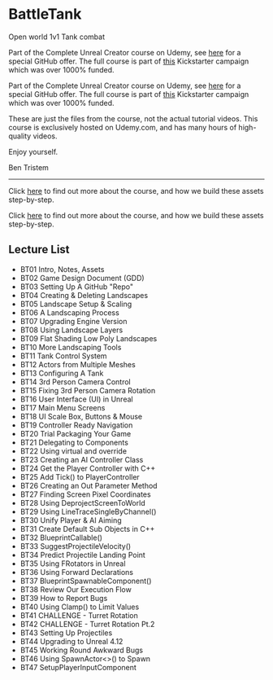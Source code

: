 # BattleTank
Open world 1v1 Tank combat

Part of the Complete Unreal Creator course on Udemy, see [here](https://www.udemy.com/unrealcourse?couponCode=GitHubSpecial) for a special GitHub offer. The full course is part of [this](https://www.kickstarter.com/projects/bentristem/learn-to-make-video-games-unreal-developer-course) Kickstarter campaign which was over 1000% funded. 

Part of the Complete Unreal Creator course on Udemy, see [here](https://www.udemy.com/unrealcourse?couponCode=GitHubDiscount) for a special GitHub offer. The full course is part of [this](https://www.kickstarter.com/projects/bentristem/learn-to-make-video-games-unreal-developer-course) Kickstarter campaign which was over 1000% funded. 
 
These are just the files from the course, not the actual tutorial videos. This course is exclusively hosted on Udemy.com, and has many hours of high-quality videos. 

Enjoy yourself.

Ben Tristem 
 
--- 
 
Click [here](https://www.udemy.com/unrealcourse?couponCode=GitHubSpecial) to find out more about the course, and how we build these assets step-by-step. 

Click [here](https://www.udemy.com/unrealcourse?couponCode=GitHubDiscount) to find out more about the course, and how we build these assets step-by-step. 

## Lecture List 

* BT01 Intro, Notes, Assets
* BT02 Game Design Document (GDD)
* BT03 Setting Up A GitHub "Repo"
* BT04 Creating & Deleting Landscapes
* BT05 Landscape Setup & Scaling
* BT06 A Landscaping Process
* BT07 Upgrading Engine Version
* BT08 Using Landscape Layers
* BT09 Flat Shading Low Poly Landscapes
* BT10 More Landscaping Tools
* BT11 Tank Control System
* BT12 Actors from Multiple Meshes
* BT13 Configuring A Tank
* BT14 3rd Person Camera Control
* BT15 Fixing 3rd Person Camera Rotation
* BT16 User Interface (UI) in Unreal
* BT17 Main Menu Screens
* BT18 UI Scale Box, Buttons & Mouse
* BT19 Controller Ready Navigation
* BT20 Trial Packaging Your Game 
* BT21 Delegating to Components
* BT22 Using virtual and override
* BT23 Creating an AI Controller Class 
* BT24 Get the Player Controller with C++ 
* BT25 Add Tick() to PlayerController
* BT26 Creating an Out Parameter Method
* BT27 Finding Screen Pixel Coordinates 
* BT28 Using DeprojectScreenToWorld
* BT29 Using LineTraceSingleByChannel()
* BT30 Unify Player & AI Aiming
* BT31 Create Default Sub Objects in C++
* BT32 BlueprintCallable()
* BT33 SuggestProjectileVelocity()
* BT34 Predict Projectile Landing Point
* BT35 Using FRotators in Unreal
* BT36 Using Forward Declarations
* BT37 BlueprintSpawnableComponent()
* BT38 Review Our Execution Flow
* BT39 How to Report Bugs
* BT40 Using Clamp() to Limit Values
* BT41 CHALLENGE - Turret Rotation
* BT42 CHALLENGE - Turret Rotation Pt.2
* BT43 Setting Up Projectiles
* BT44 Upgrading to Unreal 4.12
* BT45 Working Round Awkward Bugs
* BT46 Using SpawnActor<>() to Spawn
* BT47 SetupPlayerInputComponent